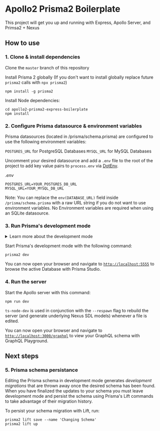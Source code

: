 # Apollo2 Prisma2 Boilerplate

This project will get you up and running with Express, Apollo Server, and Primsa2 + Nexus

## How to use

### 1. Clone & install dependencies

Clone the `master` branch of this repository

Install Prisma 2 globally (If you don't want to install globally replace future `prisma2` calls with `npx prisma2`)

```
npm install -g prisma2
```

Install Node dependencies:

```
cd apollo2-prisma2-express-boilerplate
npm install
```

### 2. Configure Prisma datasource & environment variables

Prisma datasources (located in /prisma/schema.prisma) are configured to use the following environment variables:

`POSTGRES_URL` for PostgreSQL Databases
`MYSQL_URL` for MySQL Databases

Uncomment your desired datasource and add a `.env` file to the root of the project to add key value pairs to `process.env` via [DotEnv](https://github.com/motdotla/dotenv).

_.env_

```
POSTGRES_URL=YOUR_POSTGRES_DB_URL
MYSQL_URL=YOUR_MYSQL_DB_URL
```

Note: You can replace the `env(DATABASE_URL)` field inside `/prisma/schema.prisma` with a raw URL string if you do not want to use environment variables. No Environment variables are required when using an SQLite datasource.

### 3. Run Prisma's development mode

<Details><Summary>Learn more about the development mode</Summary>

Prisma's [development mode](https://github.com/prisma/prisma2/blob/master/docs/development-mode.md) watches your [Prisma schema](https://github.com/prisma/prisma2/blob/master/docs/prisma-schema-file.md) on the file system. Whenever there's a change in the schema, the Prisma Framework CLI performs two major tasks in the background:

- map the Prisma schema to your database schema (i.e., perform a schema migration in the database)
- regenerate the Photon.js database client based on the new Prisma schema

It also runs a web server to host [Prisma Studio](https://github.com/prisma/studio), at [`http://localhost:5555`](http://localhost:5555).

</Details>

Start Prisma's development mode with the following command:

```
prisma2 dev
```

You can now open your browser and navigate to [`http://localhost:5555`](http://localhost:5555) to browse the active Database with Prisma Studio.

### 4. Run the server

Start the Apollo server with this command:

```
npm run dev
```

`ts-node-dev` is used in conjunction with the `--respawn` flag to rebuild the server (and generate underlying Nexus SDL models) whenever a file is edited.

You can now open your browser and navigate to [`http://localhost:3000/graphql`](http://localhost:3000/graphql) to view your GraphQL schema with GraphQL Playground.

## Next steps

### 5. Prisma schema persistance

Editing the Prisma schema in development mode generates _development migrations_ that are thrown away once the desired schema has been found. When you have finalized the updates to your schema you must leave development mode and persist the schema using Prisma's Lift commands to take advantage of their migration history.

To persist your schema migration with Lift, run:

```
prisma2 lift save --name 'Changing Schema'
prisma2 lift up
```
